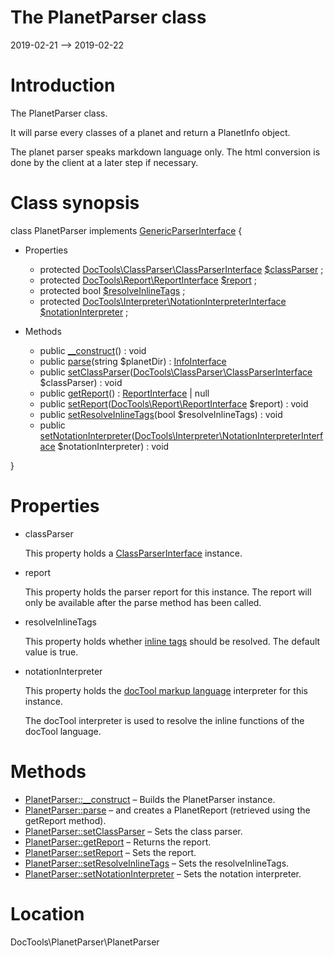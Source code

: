The PlanetParser class
================
2019-02-21 --> 2019-02-22




Introduction
============

The PlanetParser class.

It will parse every classes of a planet and return a PlanetInfo object.


The planet parser speaks markdown language only.
The html conversion is done by the client at a later step if necessary.



Class synopsis
==============


class PlanetParser implements [GenericParserInterface](https://github.com/lingtalfi/DocTools/blob/master/doc/api/DocTools/GenericParser/GenericParserInterface.md) {

- Properties
    - protected [DocTools\ClassParser\ClassParserInterface](https://github.com/lingtalfi/DocTools/blob/master/doc/api/DocTools/ClassParser/ClassParserInterface.md) [$classParser](#property-classParser) ;
    - protected [DocTools\Report\ReportInterface](https://github.com/lingtalfi/DocTools/blob/master/doc/api/DocTools/Report/ReportInterface.md) [$report](#property-report) ;
    - protected bool [$resolveInlineTags](#property-resolveInlineTags) ;
    - protected [DocTools\Interpreter\NotationInterpreterInterface](https://github.com/lingtalfi/DocTools/blob/master/doc/api/DocTools/Interpreter/NotationInterpreterInterface.md) [$notationInterpreter](#property-notationInterpreter) ;

- Methods
    - public [__construct](https://github.com/lingtalfi/DocTools/blob/master/doc/api/DocTools/PlanetParser/PlanetParser/__construct.md)() : void
    - public [parse](https://github.com/lingtalfi/DocTools/blob/master/doc/api/DocTools/PlanetParser/PlanetParser/parse.md)(string $planetDir) : [InfoInterface](https://github.com/lingtalfi/DocTools/blob/master/doc/api/DocTools/Info/InfoInterface.md)
    - public [setClassParser](https://github.com/lingtalfi/DocTools/blob/master/doc/api/DocTools/PlanetParser/PlanetParser/setClassParser.md)([DocTools\ClassParser\ClassParserInterface](https://github.com/lingtalfi/DocTools/blob/master/doc/api/DocTools/ClassParser/ClassParserInterface.md) $classParser) : void
    - public [getReport](https://github.com/lingtalfi/DocTools/blob/master/doc/api/DocTools/PlanetParser/PlanetParser/getReport.md)() : [ReportInterface](https://github.com/lingtalfi/DocTools/blob/master/doc/api/DocTools/Report/ReportInterface.md) | null
    - public [setReport](https://github.com/lingtalfi/DocTools/blob/master/doc/api/DocTools/PlanetParser/PlanetParser/setReport.md)([DocTools\Report\ReportInterface](https://github.com/lingtalfi/DocTools/blob/master/doc/api/DocTools/Report/ReportInterface.md) $report) : void
    - public [setResolveInlineTags](https://github.com/lingtalfi/DocTools/blob/master/doc/api/DocTools/PlanetParser/PlanetParser/setResolveInlineTags.md)(bool $resolveInlineTags) : void
    - public [setNotationInterpreter](https://github.com/lingtalfi/DocTools/blob/master/doc/api/DocTools/PlanetParser/PlanetParser/setNotationInterpreter.md)([DocTools\Interpreter\NotationInterpreterInterface](https://github.com/lingtalfi/DocTools/blob/master/doc/api/DocTools/Interpreter/NotationInterpreterInterface.md) $notationInterpreter) : void

}




Properties
=============

- <span id="property-classParser">classParser</span>

    This property holds a [ClassParserInterface](https://github.com/lingtalfi/DocTools/blob/master/doc/api/DocTools/ClassParser/ClassParserInterface.md) instance.
    
    

- <span id="property-report">report</span>

    This property holds the parser report for this instance.
    The report will only be available after the parse method has been called.
    
    

- <span id="property-resolveInlineTags">resolveInlineTags</span>

    This property holds whether [inline tags](https://github.com/lingtalfi/DocTools/blob/master/doc/pages/doctool-markup-languages.md#inline-functions) should be resolved.
    The default value is true.
    
    

- <span id="property-notationInterpreter">notationInterpreter</span>

    This property holds the [docTool markup language](https://github.com/lingtalfi/DocTools/blob/master/doc/pages/doctool-markup-languages.md) interpreter for this instance.
    
    The docTool interpreter is used to resolve the inline functions of the docTool language.
    
    



Methods
==============

- [PlanetParser::__construct](https://github.com/lingtalfi/DocTools/blob/master/doc/api/DocTools/PlanetParser/PlanetParser/__construct.md) &ndash; Builds the PlanetParser instance.
- [PlanetParser::parse](https://github.com/lingtalfi/DocTools/blob/master/doc/api/DocTools/PlanetParser/PlanetParser/parse.md) &ndash; and creates a PlanetReport (retrieved using the getReport method).
- [PlanetParser::setClassParser](https://github.com/lingtalfi/DocTools/blob/master/doc/api/DocTools/PlanetParser/PlanetParser/setClassParser.md) &ndash; Sets the class parser.
- [PlanetParser::getReport](https://github.com/lingtalfi/DocTools/blob/master/doc/api/DocTools/PlanetParser/PlanetParser/getReport.md) &ndash; Returns the report.
- [PlanetParser::setReport](https://github.com/lingtalfi/DocTools/blob/master/doc/api/DocTools/PlanetParser/PlanetParser/setReport.md) &ndash; Sets the report.
- [PlanetParser::setResolveInlineTags](https://github.com/lingtalfi/DocTools/blob/master/doc/api/DocTools/PlanetParser/PlanetParser/setResolveInlineTags.md) &ndash; Sets the resolveInlineTags.
- [PlanetParser::setNotationInterpreter](https://github.com/lingtalfi/DocTools/blob/master/doc/api/DocTools/PlanetParser/PlanetParser/setNotationInterpreter.md) &ndash; Sets the notation interpreter.




Location
=============
DocTools\PlanetParser\PlanetParser